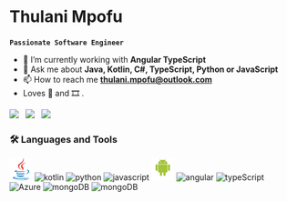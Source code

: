 # Thulani Mpofu 
**`Passionate Software Engineer`**

- 🌱 I’m currently working with **Angular TypeScript**
- 💬 Ask me about **Java, Kotlin, C#, TypeScript, Python or JavaScript**
- 📫 How to reach me **thulani.mpofu@outlook.com**
- Loves 🎵 and 🎞 .

<a href="https://github.com/TOLANY-LANNIE/TOLANY-LANNIE/blob/main/Thulani%20Mpofu-%20Resume.pdf" download><img src="https://img.shields.io/badge/DOWNLOAD-RESUME-ff69b4.svg?style=for-the-badge&logo=codeigniter&logoColor=white"></a>&nbsp;&nbsp;&nbsp;<a href="mailto:thulani.mpofu@outlook.com"><img src="https://img.shields.io/badge/Email-thulani-8056d5.svg?style=for-the-badge&logo=minutemailer&logoColor=white"></a>&nbsp;&nbsp;&nbsp;<a href="https://www.linkedin.com/in/thulani-mpofu/" target="_blank"><img src="https://img.shields.io/badge/linkedin-thulaniMpofu-brightgreen.svg?style=for-the-badge&logo=linkedin&logoColor=white" ></a>

### 🛠 Languages and Tools
<p align="left">
  <a href="https://www.java.com" target="_blank" style="text-decoration: none;"> <img src="https://raw.githubusercontent.com/devicons/devicon/master/icons/java/java-original.svg" alt="java" width="40" height="40"/> </a>
  <a href="https://kotlinlang.org" target="_blank" style="text-decoration: none;"> <img src="https://www.vectorlogo.zone/logos/kotlinlang/kotlinlang-icon.svg" alt="kotlin" width="40" height="40"/> </a>
  <a href="https://www.python.org" target="_blank" style="text-decoration: none;"> <img src="https://www.vectorlogo.zone/logos/python/python-icon.svg" alt="python" width="40" height="40"/> </a>
  <a href="https://www.javascript.com" target="_blank" style="text-decoration: none;"> <img src="https://www.vectorlogo.zone/logos/javascript/javascript-icon.svg" alt="javascript" width="40" height="40"/> </a>
  <a href="https://developer.android.com" target="_blank" style="text-decoration: none;"> <img src="https://raw.githubusercontent.com/devicons/devicon/master/icons/android/android-original-wordmark.svg" alt="android" width="40" height="40"/> </a>
  <a href="https://angular.dev" target="_blank" style="text-decoration: none;"> <img src="https://www.vectorlogo.zone/logos/angular/angular-icon.svg" alt="angular" width="40" height="40"/> </a>
  <a href="https://www.typescriptlang.org" target="_blank" style="text-decoration: none;"> <img src="https://www.vectorlogo.zone/logos/typescriptlang/typescriptlang-icon.svg" alt="typeScript" width="40" height="40"/> </a>
  <a href="https://azure.microsoft.com" target="_blank" style="text-decoration: none;"> <img src="https://www.vectorlogo.zone/logos/microsoft_azure/microsoft_azure-icon.svg" alt="Azure" width="40" height="40"/> </a>
  <a href="https://www.mongodb.com" target="_blank" style="text-decoration: none;"> <img src="https://www.vectorlogo.zone/logos/mongodb/mongodb-icon.svg" alt="mongoDB" width="40" height="40"/> </a>
   <a href="https://learn.microsoft.com/en-us/dotnet/csharp" target="_blank" style="text-decoration: none;"> <img src="https://www.vectorlogo.zone/logos/dotnet/dotnet-icon.svg" alt="mongoDB" width="40" height="40"/> </a>
</p>



  
